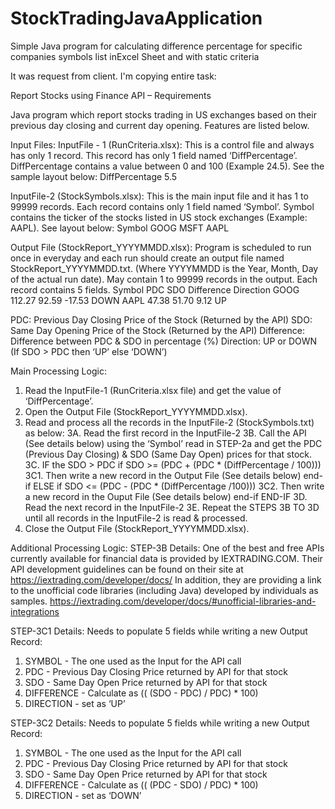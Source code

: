 # StockTradingJavaApplication
Simple Java program for calculating difference percentage for specific companies symbols list inExcel Sheet and with static criteria

It was request from client. I'm copying entire task:

Report Stocks using Finance API – Requirements

Java program which report stocks trading in US exchanges based on their previous day closing and current day opening.
Features are listed below.

Input Files:
InputFile - 1 (RunCriteria.xlsx): 
This is a control file and always has only 1 record. This record has only 1 field named ‘DiffPercentage’. 
DiffPercentage contains a value between 0 and 100 (Example 24.5). See the sample layout below: 
  DiffPercentage
  5.5

InputFile-2 (StockSymbols.xlsx):
This is the main input file and it has 1 to 99999 records. Each record contains only 1 field named ‘Symbol’.
Symbol contains the ticker of the stocks listed in US stock exchanges (Example: AAPL). See layout below:
Symbol
GOOG
MSFT
AAPL

Output File (StockReport_YYYYMMDD.xlsx):
Program is scheduled to run once in everyday and each run should create an output file named StockReport_YYYYMMDD.txt. (Where YYYYMMDD is the Year, Month, Day of the actual run date).
May contain 1 to 99999 records in the output. Each record contains 5 fields.
Symbol	 PDC	SDO	 Difference	 Direction
GOOG	 112.27	 92.59	   -17.53	 DOWN
AAPL	 47.38	 51.70	    9.12	 UP

PDC: Previous Day Closing Price of the Stock (Returned by the API)
SDO: Same Day Opening Price of the Stock (Returned by the API)
Difference: Difference between PDC & SDO in percentage (%)
Direction: UP or DOWN (If SDO > PDC then ‘UP’ else ‘DOWN’)

Main Processing Logic:
1. Read the InputFile-1 (RunCriteria.xlsx file) and get the value of ‘DiffPercentage’.
2. Open the Output File (StockReport_YYYYMMDD.xlsx).
3. Read and process all the records in the InputFile-2 (StockSymbols.txt) as below:
3A. Read the first record in the InputFile-2 
3B. Call the API (See details below) using the ‘Symbol’ read in STEP-2a and get the
 PDC (Previous Day Closing) & SDO (Same Day Open) prices for that stock.
3C. IF the SDO > PDC
       if  SDO >= (PDC + (PDC * (DiffPercentage / 100))) 
3C1.       Then write a new record in the Output File (See details below)
       end-if
    ELSE
       if SDO <= (PDC - (PDC * (DiffPercentage /100)))
3C2.       Then write a new record in the Ouput File (See details below)
       end-if
    END-IF
3D. Read the next record in the InputFile-2
3E. Repeat the STEPS 3B TO 3D until all records in the InputFile-2 is read & processed.
4. Close the Output File (StockReport_YYYYMMDD.xlsx).

Additional Processing Logic:
STEP-3B Details:
One of the best and free APIs currently available for financial data is provided by IEXTRADING.COM. 
Their API development guidelines can be found on their site at https://iextrading.com/developer/docs/
In addition, they are providing a link to the unofficial code libraries (including Java) developed by
individuals as samples. https://iextrading.com/developer/docs/#unofficial-libraries-and-integrations

STEP-3C1 Details:
Needs to populate 5 fields while writing a new Output Record:
1. SYMBOL - The one used as the Input for the API call
2. PDC - Previous Day Closing Price returned by API for that stock
3. SDO - Same Day Open Price returned by API for that stock
4. DIFFERENCE - Calculate as (( (SDO - PDC) / PDC) * 100)
5. DIRECTION - set as ‘UP’

STEP-3C2 Details:
Needs to populate 5 fields while writing a new Output Record:
1.	SYMBOL - The one used as the Input for the API call
2.	PDC - Previous Day Closing Price returned by API for that stock
3.	SDO - Same Day Open Price returned by API for that stock
4.	DIFFERENCE - Calculate as (( (PDC - SDO) / PDC) * 100)
5.	DIRECTION - set as ‘DOWN’

